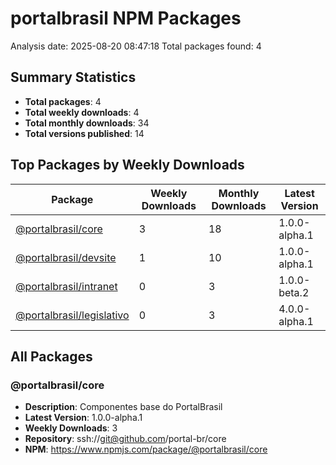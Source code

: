 # portalbrasil NPM Packages

Analysis date: 2025-08-20 08:47:18
Total packages found: 4

## Summary Statistics

- **Total packages**: 4
- **Total weekly downloads**: 4
- **Total monthly downloads**: 34
- **Total versions published**: 14

## Top Packages by Weekly Downloads

| Package | Weekly Downloads | Monthly Downloads | Latest Version |
|---------|------------------|-------------------|----------------|
| [@portalbrasil/core](https://www.npmjs.com/package/@portalbrasil/core) | 3 | 18 | 1.0.0-alpha.1 |
| [@portalbrasil/devsite](https://www.npmjs.com/package/@portalbrasil/devsite) | 1 | 10 | 1.0.0-alpha.1 |
| [@portalbrasil/intranet](https://www.npmjs.com/package/@portalbrasil/intranet) | 0 | 3 | 1.0.0-beta.2 |
| [@portalbrasil/legislativo](https://www.npmjs.com/package/@portalbrasil/legislativo) | 0 | 3 | 4.0.0-alpha.1 |

## All Packages

### @portalbrasil/core

- **Description**: Componentes base do PortalBrasil
- **Latest Version**: 1.0.0-alpha.1
- **Weekly Downloads**: 3
- **Repository**: ssh://git@github.com/portal-br/core
- **NPM**: https://www.npmjs.com/package/@portalbrasil/core
